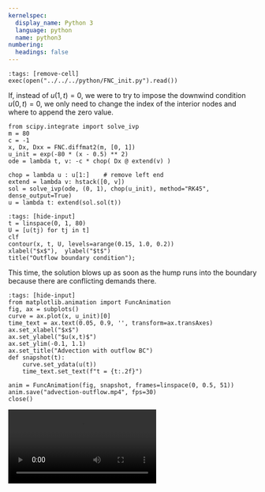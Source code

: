 ```yaml
---
kernelspec:
  display_name: Python 3
  language: python
  name: python3
numbering:
  headings: false
---
```

```{code-cell}
:tags: [remove-cell]
exec(open("../../../python/FNC_init.py").read())
```

If, instead of $u(1,t)=0$, we were to try to impose the downwind condition $u(0,t)=0$, we only need to change the index of the interior nodes and where to append the zero value.

```{code-cell}
from scipy.integrate import solve_ivp
m = 80
c = -1
x, Dx, Dxx = FNC.diffmat2(m, [0, 1])
u_init = exp(-80 * (x - 0.5) ** 2)
ode = lambda t, v: -c * chop( Dx @ extend(v) )

chop = lambda u : u[1:]    # remove left end
extend = lambda v: hstack([0, v])
sol = solve_ivp(ode, (0, 1), chop(u_init), method="RK45", dense_output=True)
u = lambda t: extend(sol.sol(t))
```

```{code-cell}
:tags: [hide-input]
t = linspace(0, 1, 80)
U = [u(tj) for tj in t]
clf
contour(x, t, U, levels=arange(0.15, 1.0, 0.2))
xlabel("$x$"),  ylabel("$t$")
title("Outflow boundary condition");
```

This time, the solution blows up as soon as the hump runs into the boundary because there are conflicting demands there.

```{code-cell}
:tags: [hide-input]
from matplotlib.animation import FuncAnimation
fig, ax = subplots()
curve = ax.plot(x, u_init)[0]
time_text = ax.text(0.05, 0.9, '', transform=ax.transAxes)
ax.set_xlabel("$x$")
ax.set_ylabel("$u(x,t)$")
ax.set_ylim(-0.1, 1.1)
ax.set_title("Advection with outflow BC")
def snapshot(t):
    curve.set_ydata(u(t))
    time_text.set_text(f"t = {t:.2f}")

anim = FuncAnimation(fig, snapshot, frames=linspace(0, 0.5, 51))
anim.save("advection-outflow.mp4", fps=30)
close()
```

![Advection with outflow BC](advection-outflow.mp4)
